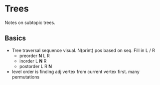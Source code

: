 # Trees
Notes on subtopic trees.

## Basics
- Tree traversal sequence visual. N(print) pos based on seq. Fill in L / R
  + preorder  **N** L R
  + inorder   L **N** R
  + postorder L R **N**
- level order is finding adj vertex from current vertex first. many permutations
